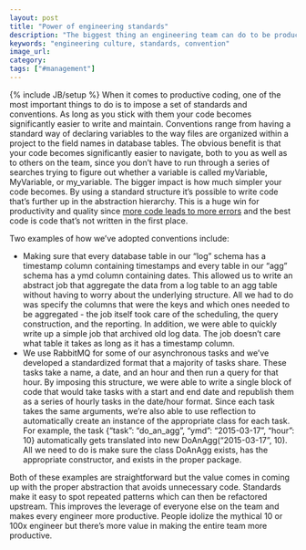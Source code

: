 ```yaml
---
layout: post
title: "Power of engineering standards"
description: "The biggest thing an engineering team can do to be productive is start imposing standards and conventions on everything they do. This will allow them to write less code that does more and increases quality."
keywords: "engineering culture, standards, convention"
image_url:
category:
tags: ["#management"]
---
```

{% include JB/setup %}
When it comes to productive coding, one of the most important things to do is to impose a set of standards and conventions. As long as you stick with them your code becomes significantly easier to write and maintain. Conventions range from having a standard way of declaring variables to the way files are organized within a project to the field names in database tables. The obvious benefit is that your code becomes significantly easier to navigate, both to you as well as to others on the team, since you don’t have to run through a series of searches trying to figure out whether a variable is called myVariable, MyVariable, or my_variable. The bigger impact is how much simpler your code becomes. By using a standard structure it’s possible to write code that’s further up in the abstraction hierarchy. This is a huge win for productivity and quality since <a href="http://www.coverity.com/press-releases/annual-coverity-scan-report-finds-open-source-and-proprietary-software-quality-better-than-industry-average-for-second-consecutive-year/" target="_blank">more code leads to more errors</a> and the best code is code that’s not written in the first place.

Two examples of how we’ve adopted conventions include:

- Making sure that every database table in our “log” schema has a timestamp column containing timestamps and every table in our “agg” schema has a ymd column containing dates. This allowed us to write an abstract job that aggregate the data from a log table to an agg table without having to worry about the underlying structure. All we had to do was specify the columns that were the keys and which ones needed to be aggregated - the job itself took care of the scheduling, the query construction, and the reporting. In addition, we were able to quickly write up a simple job that archived old log data. The job doesn’t care what table it takes as long as it has a timestamp column.
- We use RabbitMQ for some of our asynchronous tasks and we’ve developed a standardized format that a majority of tasks share. These tasks take a name, a date, and an hour and then run a query for that hour. By imposing this structure, we were able to write a single block of code that would take tasks with a start and end date and republish them as a series of hourly tasks in the date/hour format. Since each task takes the same arguments, we’re also able to use reflection to automatically create an instance of the appropriate class for each task. For example, the task {“task”: “do_an_agg”, “ymd”: “2015-03-17”, “hour”: 10} automatically gets translated into new DoAnAgg(“2015-03-17”, 10). All we need to do is make sure the class DoAnAgg exists, has the appropriate constructor, and exists in the proper package.

Both of these examples are straightforward but the value comes in coming up with the proper abstraction that avoids unnecessary code. Standards make it easy to spot repeated patterns which can then be refactored upstream. This improves the leverage of everyone else on the team and makes every engineer more productive. People idolize the mythical 10 or 100x engineer but there’s more value in making the entire team more productive.